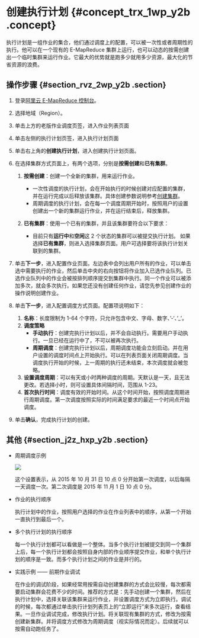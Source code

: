 # 创建执行计划 {#concept_trx_1wp_y2b .concept}

执行计划是一组作业的集合，他们通过调度上的配置，可以被一次性或者周期性的执行。他可以在一个现有的 E-MapReduce 集群上运行，也可以动态的按需创建出一个临时集群来运行作业。它最大的优势就是跑多少就用多少资源，最大化的节省资源的浪费。

## 操作步骤 {#section_rvz_2wp_y2b .section}

1.  登录[阿里云 E-MapReduce 控制台](https://emr.console.aliyun.com/)。
2.  选择地域（Region）。
3.  单击上方的老版作业调度页签，进入作业列表页面
4.  单击左侧的执行计划页签，进入执行计划页面
5.  单击右上角的**创建执行计划**，进入创建执行计划页面。
6.  在选择集群方式页面上，有两个选项，分别是**按需创建**和**已有集群**。
    1.  **按需创建**：创建一个全新的集群，用来运行作业。
        -   一次性调度的执行计划，会在开始执行的时候创建对应配置的集群，并在运行完成以后释放该集群。具体创建参数说明参考[创建集群](https://help.aliyun.com/document_detail/28088.html?spm=a2c4g.11186623.6.572.5491441dgKomDC)。
        -   周期调度的执行计划，会在每一个调度周期开始时，按照用户的设置创建出一个新的集群运行作业，并在运行结束后，释放集群。
    2.  **已有集群**：使用一个已有的集群，并且该集群要符合以下要求：

        -   目前只有**运行中**和**空闲**这 2 个状态的集群可以被提交执行计划。
        如果选择**已有集群**，则进入选择集群页面。用户可选择要将该执行计划关联到的集群。

7.  单击**下一步**，进入配置作业页面。左边表中会列出用户所有的作业，可以单击选中需要执行的作业，然后单击中央的右向按钮将作业加入已选作业队列。已选作业队列中的作业会被按排列顺序提交到集群中执行。同一个作业可以被添加多次，就会多次执行。如果您还没有创建任何作业，请您先参见创建作业的操作说明创建作业。
8.  单击**下一步**，进入配置调度方式页面。配置项说明如下：
    1.  **名称**：长度限制为 1-64 个字符，只允许包含中文、字母、数字、’-‘、’\_’。
    2.  **调度策略**
        -   **手动执行**：创建完执行计划以后，并不会自动执行。需要用户手动执行。一旦已经在运行中了，不可以被再次执行。
        -   **周期调度**：创建完执行计划以后，周期调度功能会立刻启动。并在用户设置的调度时间点上开始执行。可以在列表页面关闭周期调度。当调度执行开始的时候，上一周期的执行还未结束，本次调度就会被忽略。
    3.  **设置调度周期**：可以有天或小时两种调度的周期。天默认是一天，且无法更改。若选择小时，则可设置具体间隔时间，范围从 1-23。
    4.  **首次执行时间**：调度有效的开始时间。从这个时间开始，按照调度周期进行周期调度。第一次调度按照实际的时间满足要求的最近一个时间点开始调度。
9.  单击**确认**，完成执行计划的创建。

## 其他 {#section_j2z_hxp_y2b .section}

-   周期调度示例

    ![](http://static-aliyun-doc.oss-cn-hangzhou.aliyuncs.com/assets/img/17877/154157859110565_zh-CN.png)

    这个设置表示，从 2015 年 10 月 31 日 10 点 0 分开始第一次调度，以后每隔一天调度一次。第二次调度是 2015 年 11 月 1 日 10 点 0 分。

-   作业的执行顺序

    执行计划中的作业，按照用户选择的作业在作业列表中的顺序，从第一个开始一直执行到最后一个。

-   多个执行计划的执行顺序

    每一个执行计划都可以看做是一个整体。当多个执行计划被提交到同一个集群上后，每一个执行计划都会按照自身内部的作业顺序提交作业，和单个执行计划的顺序是一致。而多个执行计划之间的作业是并行的。

-   实践示例 —— 前期作业调试

    在作业的调试阶段，如果经常用按需自动创建集群的方式会比较慢，每次都需要启动集群会花费不少的时间。推荐的方式是：先手动创建一个集群，然后在执行计划中，选择关联该集群来运行作业，并设置调度方式为立即执行。调试的时候，每次都通过单击执行计划列表页上的“立即运行”来多次运行，查看结果。一旦作业调试完成，修改执行计划。将关联现有集群的方式，修改为按需创建新集群。并将调度方式修改为周期调度（视实际情况而定）。后续就可以按需自动跑任务了。


